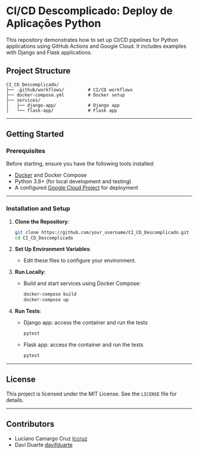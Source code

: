 # CI/CD Descomplicado: Deploy de Aplicações Python

This repository demonstrates how to set up CI/CD pipelines for Python applications using GitHub Actions and Google Cloud. It includes examples with Django and Flask applications.

## Project Structure

```plaintext
CI_CD_Descomplicado/
├── .github/workflows/         # CI/CD workflows
├── docker-compose.yml         # Docker setup
├── services/
│   ├── django-app/            # Django app
│   └── flask-app/             # Flask app
```
---

## Getting Started

### Prerequisites

Before starting, ensure you have the following tools installed:

- [Docker](https://www.docker.com/products/docker-desktop) and Docker Compose
- Python 3.8+ (for local development and testing)
- A configured [Google Cloud Project](https://cloud.google.com/) for deployment

---

### Installation and Setup

1. **Clone the Repository**:
   ```bash
   git clone https://github.com/your_username/CI_CD_Descomplicado.git
   cd CI_CD_Descomplicado

2. **Set Up Environment Variables**:
   - Edit these files to configure your environment.

3. **Run Locally**:
   - Build and start services using Docker Compose:
     ```bash
     docker-compose build
     docker-compose up
     ```
4. **Run Tests**:
   - Django app:
     access the container and run the tests
     ```bash
     pytest
     ```
   - Flask app:
     access the container and run the tests
     ```bash
     pytest
     ```

---

## License

This project is licensed under the MIT License. See the `LICENSE` file for details.

---

## Contributors
- Luciano Camargo Cruz [lccruz](https://github.com/lccruz)
- Davi Duarte [davifduarte](https://github.com/davifduarte)

